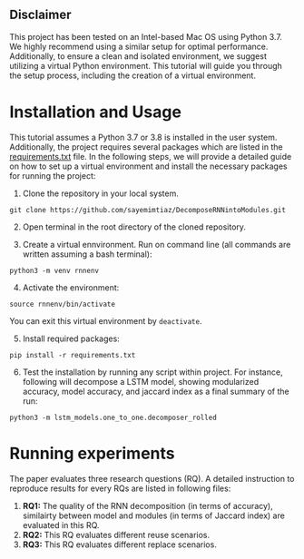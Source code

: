 ## Disclaimer
This project has been tested on an Intel-based Mac OS using Python 3.7. We highly recommend using a similar setup for optimal performance. Additionally, to ensure a clean and isolated environment, we suggest utilizing a virtual Python environment. This tutorial will guide you through the setup process, including the creation of a virtual environment.

# Installation and Usage

This tutorial assumes a Python 3.7 or 3.8 is installed in the user system. Additionally, the project requires several packages which are listed in the [requirements.txt](/requirements.txt) file.  In the following steps, we will provide a detailed guide on how to set up a virtual environment and install the necessary packages for running the project:

1. Clone the repository in your local system.
```
git clone https://github.com/sayemimtiaz/DecomposeRNNintoModules.git
```

2. Open terminal in the root directory of the cloned repository. 

3. Create a virtual ennvironment. Run on command line (all commands are written assuming a bash terminal):
```
python3 -m venv rnnenv
```
4. Activate the environment:
```
source rnnenv/bin/activate
```
 You can exit this virtual environment by `deactivate`.

5. Install required packages:
```
pip install -r requirements.txt
```

6. Test the installation by running any script within project. For instance, following will decompose a LSTM model, showing modularized accuracy, model accuracy, and jaccard index as a final summary of the run:
```
python3 -m lstm_models.one_to_one.decomposer_rolled
```

# Running experiments
The paper evaluates three research questions (RQ). A detailed instruction to reproduce results for every RQs are listed in following files:
1. **RQ1:** The quality of the RNN decomposition (in terms of accuracy), similairty between model and modules (in terms of Jaccard index) are evaluated in this RQ.
2. **RQ2:** This RQ evaluates different reuse scenarios. 
3. **RQ3:** This RQ evaluates different replace scenarios. 

